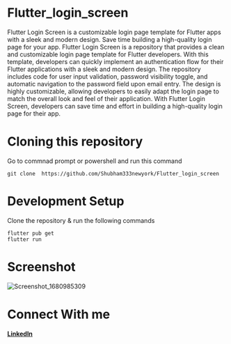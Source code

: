 # Flutter_login_screen
Flutter Login Screen is a customizable login page template for Flutter apps with a sleek and modern design. Save time building a high-quality login page for your app.
Flutter Login Screen is a repository that provides a clean and customizable login page template for Flutter developers. With this template, developers can quickly implement an authentication flow for their Flutter applications with a sleek and modern design. The repository includes code for user input validation, password visibility toggle, and automatic navigation to the password field upon email entry. The design is highly customizable, allowing developers to easily adapt the login page to match the overall look and feel of their application. With Flutter Login Screen, developers can save time and effort in building a high-quality login page for their app.
# Cloning this repository
Go to commnad prompt or powershell and run this command
```
git clone  https://github.com/Shubham333newyork/Flutter_login_screen
```
# Development Setup
Clone the repository & run the following commands
```
flutter pub get
flutter run
```
# Screenshot
![Screenshot_1680985309](https://user-images.githubusercontent.com/92219419/230742355-c589dfa9-de8c-4f95-8ff5-dc7c2467852f.png)
# Connect With me
<a href="https://www.linkedin.com/in/shubham-k-maurya-b98432230/" target="_blank">**LinkedIn**</a>

